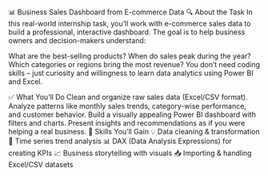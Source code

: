 📊 Business Sales Dashboard from E-commerce Data 🔍 About the Task In this real-world internship task, you’ll work with e-commerce sales data to build a professional, interactive dashboard. The goal is to help business owners and decision-makers understand:

What are the best-selling products? When do sales peak during the year? Which categories or regions bring the most revenue? You don’t need coding skills – just curiosity and willingness to learn data analytics using Power BI and Excel.

✅ What You’ll Do Clean and organize raw sales data (Excel/CSV format). Analyze patterns like monthly sales trends, category-wise performance, and customer behavior. Build a visually appealing Power BI dashboard with filters and charts. Present insights and recommendations as if you were helping a real business. 🎯 Skills You’ll Gain 💡 Data cleaning & transformation 📆 Time series trend analysis 📊 DAX (Data Analysis Expressions) for creating KPIs 📈 Business storytelling with visuals 📥 Importing & handling Excel/CSV datasets
